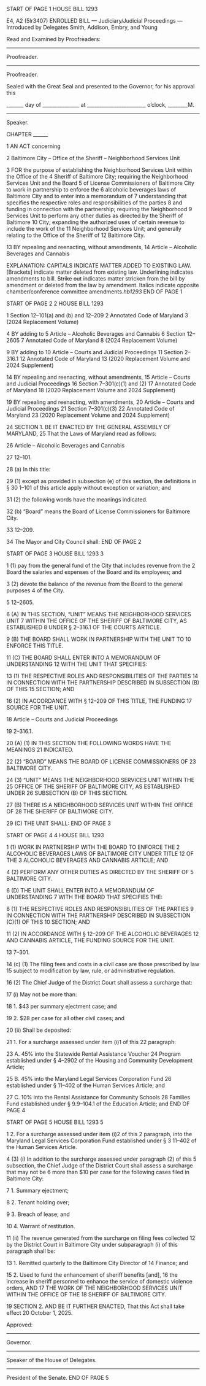 START OF PAGE 1
HOUSE BILL 1293

E4, A2 (5lr3407)
ENROLLED BILL
— Judiciary/Judicial Proceedings —
Introduced by Delegates Smith, Addison, Embry, and Young

Read and Examined by Proofreaders:

_______________________________________________
Proofreader.
_______________________________________________
Proofreader.

Sealed with the Great Seal and presented to the Governor, for his approval this

_______ day of _______________ at ________________________ o’clock, ________M.

______________________________________________
Speaker.

CHAPTER ______

1 AN ACT concerning

2 Baltimore City – Office of the Sheriff – Neighborhood Services Unit

3 FOR the purpose of establishing the Neighborhood Services Unit within the Office of the
4 Sheriff of Baltimore City; requiring the Neighborhood Services Unit and the Board
5 of License Commissioners of Baltimore City to work in partnership to enforce the
6 alcoholic beverages laws of Baltimore City and to enter into a memorandum of
7 understanding that specifies the respective roles and responsibilities of the parties
8 and funding in connection with the partnership; requiring the Neighborhood
9 Services Unit to perform any other duties as directed by the Sheriff of Baltimore
10 City; expanding the authorized uses of certain revenue to include the work of the
11 Neighborhood Services Unit; and generally relating to the Office of the Sheriff of
12 Baltimore City.

13 BY repealing and reenacting, without amendments,
14 Article – Alcoholic Beverages and Cannabis

EXPLANATION: CAPITALS INDICATE MATTER ADDED TO EXISTING LAW.
[Brackets] indicate matter deleted from existing law.
Underlining indicates amendments to bill.
~~Strike~~ ~~out~~ indicates matter stricken from the bill by amendment or deleted from the law by
amendment.
Italics indicate opposite chamber/conference committee amendments.*hb1293*
END OF PAGE 1

START OF PAGE 2
2 HOUSE BILL 1293

1 Section 12–101(a) and (b) and 12–209
2 Annotated Code of Maryland
3 (2024 Replacement Volume)

4 BY adding to
5 Article – Alcoholic Beverages and Cannabis
6 Section 12–2605
7 Annotated Code of Maryland
8 (2024 Replacement Volume)

9 BY adding to
10 Article – Courts and Judicial Proceedings
11 Section 2–316.1
12 Annotated Code of Maryland
13 (2020 Replacement Volume and 2024 Supplement)

14 BY repealing and reenacting, without amendments,
15 Article – Courts and Judicial Proceedings
16 Section 7–301(c)(1) and (2)
17 Annotated Code of Maryland
18 (2020 Replacement Volume and 2024 Supplement)

19 BY repealing and reenacting, with amendments,
20 Article – Courts and Judicial Proceedings
21 Section 7–301(c)(3)
22 Annotated Code of Maryland
23 (2020 Replacement Volume and 2024 Supplement)

24 SECTION 1. BE IT ENACTED BY THE GENERAL ASSEMBLY OF MARYLAND,
25 That the Laws of Maryland read as follows:

26 Article – Alcoholic Beverages and Cannabis

27 12–101.

28 (a) In this title:

29 (1) except as provided in subsection (e) of this section, the definitions in §
30 1–101 of this article apply without exception or variation; and

31 (2) the following words have the meanings indicated.

32 (b) “Board” means the Board of License Commissioners for Baltimore City.

33 12–209.

34 The Mayor and City Council shall:
END OF PAGE 2

START OF PAGE 3
HOUSE BILL 1293 3

1 (1) pay from the general fund of the City that includes revenue from the
2 Board the salaries and expenses of the Board and its employees; and

3 (2) devote the balance of the revenue from the Board to the general purposes
4 of the City.

5 12–2605.

6 (A) IN THIS SECTION, “UNIT” MEANS THE NEIGHBORHOOD SERVICES UNIT
7 WITHIN THE OFFICE OF THE SHERIFF OF BALTIMORE CITY, AS ESTABLISHED
8 UNDER § 2–316.1 OF THE COURTS ARTICLE.

9 (B) THE BOARD SHALL WORK IN PARTNERSHIP WITH THE UNIT TO
10 ENFORCE THIS TITLE.

11 (C) THE BOARD SHALL ENTER INTO A MEMORANDUM OF UNDERSTANDING
12 WITH THE UNIT THAT SPECIFIES:

13 (1) THE RESPECTIVE ROLES AND RESPONSIBILITIES OF THE PARTIES
14 IN CONNECTION WITH THE PARTNERSHIP DESCRIBED IN SUBSECTION (B) OF THIS
15 SECTION; AND

16 (2) IN ACCORDANCE WITH § 12–209 OF THIS TITLE, THE FUNDING
17 SOURCE FOR THE UNIT.

18 Article – Courts and Judicial Proceedings

19 2–316.1.

20 (A) (1) IN THIS SECTION THE FOLLOWING WORDS HAVE THE MEANINGS
21 INDICATED.

22 (2) “BOARD” MEANS THE BOARD OF LICENSE COMMISSIONERS OF
23 BALTIMORE CITY.

24 (3) “UNIT” MEANS THE NEIGHBORHOOD SERVICES UNIT WITHIN THE
25 OFFICE OF THE SHERIFF OF BALTIMORE CITY, AS ESTABLISHED UNDER
26 SUBSECTION (B) OF THIS SECTION.

27 (B) THERE IS A NEIGHBORHOOD SERVICES UNIT WITHIN THE OFFICE OF
28 THE SHERIFF OF BALTIMORE CITY.

29 (C) THE UNIT SHALL:
END OF PAGE 3

START OF PAGE 4
4 HOUSE BILL 1293

1 (1) WORK IN PARTNERSHIP WITH THE BOARD TO ENFORCE THE
2 ALCOHOLIC BEVERAGES LAWS OF BALTIMORE CITY UNDER TITLE 12 OF THE
3 ALCOHOLIC BEVERAGES AND CANNABIS ARTICLE; AND

4 (2) PERFORM ANY OTHER DUTIES AS DIRECTED BY THE SHERIFF OF
5 BALTIMORE CITY.

6 (D) THE UNIT SHALL ENTER INTO A MEMORANDUM OF UNDERSTANDING
7 WITH THE BOARD THAT SPECIFIES THE:

8 (1) THE RESPECTIVE ROLES AND RESPONSIBILITIES OF THE PARTIES
9 IN CONNECTION WITH THE PARTNERSHIP DESCRIBED IN SUBSECTION (C)(1) OF THIS
10 SECTION; AND

11 (2) IN ACCORDANCE WITH § 12–209 OF THE ALCOHOLIC BEVERAGES
12 AND CANNABIS ARTICLE, THE FUNDING SOURCE FOR THE UNIT.

13 7–301.

14 (c) (1) The filing fees and costs in a civil case are those prescribed by law
15 subject to modification by law, rule, or administrative regulation.

16 (2) The Chief Judge of the District Court shall assess a surcharge that:

17 (i) May not be more than:

18 1. $43 per summary ejectment case; and

19 2. $28 per case for all other civil cases; and

20 (ii) Shall be deposited:

21 1. For a surcharge assessed under item (i)1 of this
22 paragraph:

23 A. 45% into the Statewide Rental Assistance Voucher
24 Program established under § 4–2902 of the Housing and Community Development Article;

25 B. 45% into the Maryland Legal Services Corporation Fund
26 established under § 11–402 of the Human Services Article; and

27 C. 10% into the Rental Assistance for Community Schools
28 Families Fund established under § 9.9–104.1 of the Education Article; and
END OF PAGE 4

START OF PAGE 5
HOUSE BILL 1293 5

1 2. For a surcharge assessed under item (i)2 of this
2 paragraph, into the Maryland Legal Services Corporation Fund established under §
3 11–402 of the Human Services Article.

4 (3) (i) In addition to the surcharge assessed under paragraph (2) of this
5 subsection, the Chief Judge of the District Court shall assess a surcharge that may not be
6 more than $10 per case for the following cases filed in Baltimore City:

7 1. Summary ejectment;

8 2. Tenant holding over;

9 3. Breach of lease; and

10 4. Warrant of restitution.

11 (ii) The revenue generated from the surcharge on filing fees collected
12 by the District Court in Baltimore City under subparagraph (i) of this paragraph shall be:

13 1. Remitted quarterly to the Baltimore City Director of
14 Finance; and

15 2. Used to fund the enhancement of sheriff benefits [and],
16 the increase in sheriff personnel to enhance the service of domestic violence orders, AND
17 THE WORK OF THE NEIGHBORHOOD SERVICES UNIT WITHIN THE OFFICE OF THE
18 SHERIFF OF BALTIMORE CITY.

19 SECTION 2. AND BE IT FURTHER ENACTED, That this Act shall take effect
20 October 1, 2025.

Approved:

________________________________________________________________________________
Governor.

________________________________________________________________________________
Speaker of the House of Delegates.

________________________________________________________________________________
President of the Senate.
END OF PAGE 5